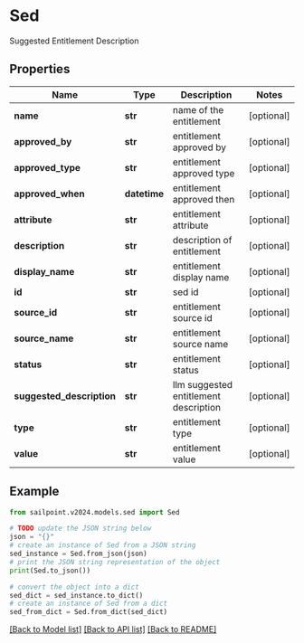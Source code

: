 # Sed

Suggested Entitlement Description

## Properties

Name | Type | Description | Notes
------------ | ------------- | ------------- | -------------
**name** | **str** | name of the entitlement | [optional] 
**approved_by** | **str** | entitlement approved by | [optional] 
**approved_type** | **str** | entitlement approved type | [optional] 
**approved_when** | **datetime** | entitlement approved then | [optional] 
**attribute** | **str** | entitlement attribute | [optional] 
**description** | **str** | description of entitlement | [optional] 
**display_name** | **str** | entitlement display name | [optional] 
**id** | **str** | sed id | [optional] 
**source_id** | **str** | entitlement source id | [optional] 
**source_name** | **str** | entitlement source name | [optional] 
**status** | **str** | entitlement status | [optional] 
**suggested_description** | **str** | llm suggested entitlement description | [optional] 
**type** | **str** | entitlement type | [optional] 
**value** | **str** | entitlement value | [optional] 

## Example

```python
from sailpoint.v2024.models.sed import Sed

# TODO update the JSON string below
json = "{}"
# create an instance of Sed from a JSON string
sed_instance = Sed.from_json(json)
# print the JSON string representation of the object
print(Sed.to_json())

# convert the object into a dict
sed_dict = sed_instance.to_dict()
# create an instance of Sed from a dict
sed_from_dict = Sed.from_dict(sed_dict)
```
[[Back to Model list]](../README.md#documentation-for-models) [[Back to API list]](../README.md#documentation-for-api-endpoints) [[Back to README]](../README.md)



